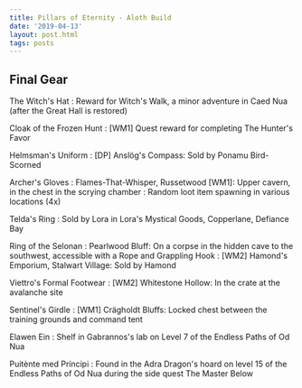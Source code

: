 ```yaml
---
title: Pillars of Eternity - Aloth Build
date: '2019-04-13'
layout: post.html
tags: posts
---
```


## Final Gear

The Witch's Hat
: Reward for Witch's Walk, a minor adventure in Caed Nua (after the Great Hall is restored)

Cloak of the Frozen Hunt
: [WM1] Quest reward for completing The Hunter's Favor

Helmsman's Uniform
: [DP] Anslög's Compass: Sold by Ponamu Bird-Scorned

Archer's Gloves
: Flames-That-Whisper, Russetwood [WM1]: Upper cavern, in the chest in the scrying chamber
: Random loot item spawning in various locations (4x)

Telda's Ring
: Sold by Lora in Lora's Mystical Goods, Copperlane, Defiance Bay

Ring of the Selonan
: Pearlwood Bluff: On a corpse in the hidden cave to the southwest, accessible with a Rope and Grappling Hook
: [WM2] Hamond's Emporium, Stalwart Village: Sold by Hamond

Viettro's Formal Footwear
: [WM2] Whitestone Hollow: In the crate at the avalanche site

Sentinel's Girdle
: [WM1] Crägholdt Bluffs: Locked chest between the training grounds and command tent

Elawen Ein
: Shelf in Gabrannos's lab on Level 7 of the Endless Paths of Od Nua

Puitènte med Príncipi
: Found in the Adra Dragon's hoard on level 15 of the Endless Paths of Od Nua during the side quest The Master Below
